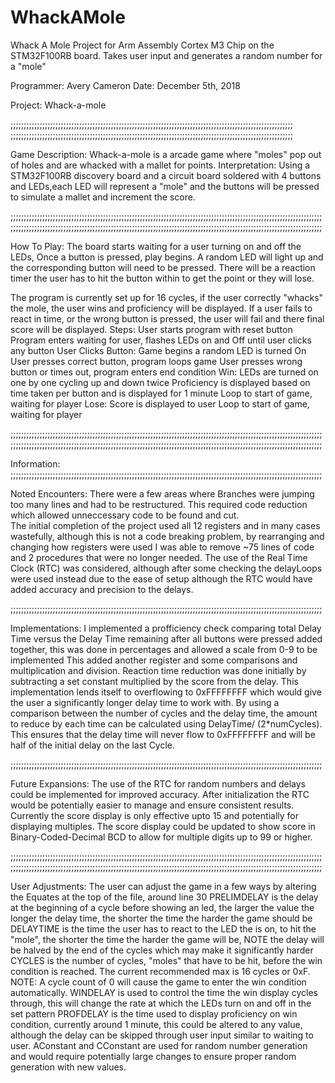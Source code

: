 # WhackAMole
Whack A Mole Project for Arm Assembly Cortex M3 Chip on the STM32F100RB board. Takes user input and generates a random number for a "mole"

Programmer: Avery Cameron
Date: December 5th, 2018

Project: Whack-a-mole

;;;;;;;;;;;;;;;;;;;;;;;;;;;;;;;;;;;;;;;;;;;;;;;;;;;;;;;;;;;;;;;;;;;;;;;;;;;;;;;;;;;;;;;;;;;;;;;;;;;;;;;;;;;
;;;;;;;;;;;;;;;;;;;;;;;;;;;;;;;;;;;;;;;;;;;;;;;;;;;;;;;;;;;;;;;;;;;;;;;;;;;;;;;;;;;;;;;;;;;;;;;;;;;;;;;;;;;

Game Description:
Whack-a-mole is a arcade game where "moles" pop out of holes and are whacked with a mallet for points.
Interpretation: Using a STM32F100RB discovery board and a circuit board soldered with 4 buttons and LEDs,each LED
	will represent a "mole" and the buttons will be pressed to simulate a mallet and increment the score.
	
;;;;;;;;;;;;;;;;;;;;;;;;;;;;;;;;;;;;;;;;;;;;;;;;;;;;;;;;;;;;;;;;;;;;;;;;;;;;;;;;;;;;;;;;;;;;;;;;;;;;;;;;;;;;;;;;;;;;;;
;;;;;;;;;;;;;;;;;;;;;;;;;;;;;;;;;;;;;;;;;;;;;;;;;;;;;;;;;;;;;;;;;;;;;;;;;;;;;;;;;;;;;;;;;;;;;;;;;;;;;;;;;;;;;;;;;;;;;;

How To Play:
The board starts waiting for a user turning on and off the LEDs, Once a button is pressed, play begins.
	A random LED will light up and the corresponding button will need to be pressed. There will be a 
	reaction timer the user has to hit the button within to get the point or they will lose.

The program is currently set up for 16 cycles, if the user correctly  "whacks" the mole, the user wins and 
	proficiency will be displayed. If a user fails to react in time, or the wrong button is pressed, the 
	user will fail and there final score will be displayed.
Steps:
User starts program with reset button
Program enters waiting for user, flashes LEDs on and Off until user clicks any button
User Clicks Button:
Game begins a random LED is turned On
	User presses correct button, program loops game 
	User presses wrong button or times out, program enters end condition
Win:
LEDs are turned on one by one cycling up and down twice
Proficiency is displayed based on time taken per button and is displayed for 1 minute
Loop to start of game, waiting for player
Lose:
Score is displayed to user 
Loop to start of game, waiting for player

;;;;;;;;;;;;;;;;;;;;;;;;;;;;;;;;;;;;;;;;;;;;;;;;;;;;;;;;;;;;;;;;;;;;;;;;;;;;;;;;;;;;;;;;;;;;;;;;;;;;;;;;;;;;;;;;;;;;;;
;;;;;;;;;;;;;;;;;;;;;;;;;;;;;;;;;;;;;;;;;;;;;;;;;;;;;;;;;;;;;;;;;;;;;;;;;;;;;;;;;;;;;;;;;;;;;;;;;;;;;;;;;;;;;;;;;;;;;;

Information:
;;;;;;;;;;;;;;;;;;;;;;;;;;;;;;;;;;;;;;;;;;;;;;;;;;;;;;;;;;;;;;;;;;;;;;;;;;;;;;;;;;;;;;;;;;;;;;;;;;;;;;;;;;;;;;;;;;;;;;

Noted Encounters:
There were a few areas where Branches were jumping too many lines and had to be restructured.
	This required code reduction which allowed unneccessary code to be found and cut. 	
The initial completion of the project used all 12 registers and in many cases wastefully, although
	this is not a code breaking problem, by rearranging and changing how registers were used I was able to 
	remove ~75 lines of code and 2 procedures that were no longer needed.
The use of the Real Time Clock (RTC) was considered, although after some checking the delayLoops were used 
	instead due to the ease of setup although the RTC would have added accuracy and precision to the delays.
	
;;;;;;;;;;;;;;;;;;;;;;;;;;;;;;;;;;;;;;;;;;;;;;;;;;;;;;;;;;;;;;;;;;;;;;;;;;;;;;;;;;;;;;;;;;;;;;;;;;;;;;;;;;;;;;;;;;;;;;	

Implementations:
I implemented a profficiency check comparing total Delay Time versus the Delay Time remaining after all
	buttons were pressed added together, this was done in percentages and allowed a scale from 0-9 to be implemented
	This added another register and some comparisons and multiplication and division.
Reaction time reduction was done initially by subtracting a set constant multiplied by the score from the delay.
	This implementation lends itself to overflowing to 0xFFFFFFFF which would give the user a significantly longer 
	delay time to work with. By using a comparison between the number of cycles and the delay time, the amount 
	to reduce by each time can be calculated using DelayTime/ (2*numCycles). This ensures that the delay time will 
	never flow to 0xFFFFFFFF and will be half of the initial delay on the last Cycle. 
	
;;;;;;;;;;;;;;;;;;;;;;;;;;;;;;;;;;;;;;;;;;;;;;;;;;;;;;;;;;;;;;;;;;;;;;;;;;;;;;;;;;;;;;;;;;;;;;;;;;;;;;;;;;;;;;;;;;;;;;

Future Expansions:
The use of the RTC for random numbers and delays could be implemented for improved accuracy. After initialization
	the RTC would be potentially easier to manage and ensure consistent results. 	
Currently the score display is only effective upto 15 and potentially for displaying multiples. The score display
	could be updated to show score in Binary-Coded-Decimal BCD to allow for multiple digits up to 99 or higher.
	
;;;;;;;;;;;;;;;;;;;;;;;;;;;;;;;;;;;;;;;;;;;;;;;;;;;;;;;;;;;;;;;;;;;;;;;;;;;;;;;;;;;;;;;;;;;;;;;;;;;;;;;;;;;;;;;;;;;;;;
;;;;;;;;;;;;;;;;;;;;;;;;;;;;;;;;;;;;;;;;;;;;;;;;;;;;;;;;;;;;;;;;;;;;;;;;;;;;;;;;;;;;;;;;;;;;;;;;;;;;;;;;;;;;;;;;;;;;;;

User Adjustments:
The user can adjust the game in a few ways by altering the Equates at the top of the file, around line 30
PRELIMDELAY is the delay at the beginning of a cycle before showing an led, the larger the value the longer
	the delay time, the shorter the time the harder the game should be
DELAYTIME is the time the user has to react to the LED the is on, to hit the "mole", the shorter the time the harder 
	the game will be, NOTE the delay will be halved by the end of the cycles which may make it significantly harder
CYCLES is the number of cycles, "moles" that have to be hit, before the win condition is reached. The current recommended 
	max is 16 cycles or 0xF. NOTE: A cycle count of 0 will cause the game to enter the win condition automatically.
WINDELAY is used to control the time the win display cycles through, this will change the rate at which the LEDs 
	turn on and off in the set pattern
PROFDELAY is the time used to display proficiency on win condition, currently around 1 minute, this could be altered to 
	any value, although the delay can be skipped through user input similar to waiting to user.
AConstant and CConstant are used for random number generation and would require potentially large changes to ensure 
	proper random generation with new values. 

	
